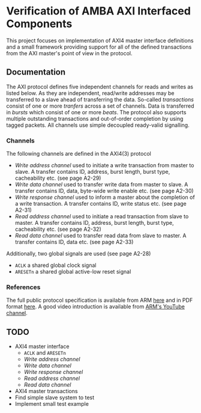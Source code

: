 # Verification of AMBA AXI Interfaced Components
This project focuses on implementation of AXI4 master interface definitions and a small framework providing support for all of the defined transactions from the AXI master's point of view in the protocol.

## Documentation
The AXI protocol defines five independent channels for reads and writes as listed below. As they are independent, read/write addresses may be transferred to a slave ahead of transferring the data. So-called _transactions_ consist of one or more _tranfers_ across a set of channels. Data is transferred in _bursts_ which consist of one or more _beats_. The protocol also supports multiple outstanding transactions and out-of-order completion by using tagged packets. All channels use simple decoupled ready-valid signalling.

### Channels
The following channels are defined in the AXI4(3) protocol
- _Write address channel_ used to initiate a write transaction from master to slave. A transfer contains ID, address, burst length, burst type, cacheability etc. (see page A2-29)
- _Write data channel_ used to transfer write data from master to slave. A transfer contains ID, data, byte-wide write enable etc. (see page A2-30)
- _Write response channel_ used to inform a master about the completion of a write transaction. A transfer contains ID, write status etc. (see page A2-31)
- _Read address channel_ used to initiate a read transaction from slave to master. A transfer contains ID, address, burst length, burst type, cacheability etc. (see page A2-32)
- _Read data channel_ used to transfer read data from slave to master. A transfer contains ID, data etc. (see page A2-33)

Additionally, two global signals are used (see page A2-28)
- `ACLK` a shared global clock signal
- `ARESETn` a shared global active-low reset signal

### References
The full public protocol specification is available from ARM [here](https://developer.arm.com/documentation/ihi0022/e/) and in PDF format [here](http://www.gstitt.ece.ufl.edu/courses/fall15/eel4720_5721/labs/refs/AXI4_specification.pdf). A good video introduction is available from [ARM's YouTube channel](https://www.youtube.com/watch?v=7Vl9JrGgNwk).

## TODO
- AXI4 master interface
    - `ACLK` and `ARESETn`
    - _Write address channel_
    - _Write data channel_
    - _Write response channel_
    - _Read address channel_
    - _Read data channel_
- AXI4 master transactions
- Find simple slave system to test
- Implement small test example